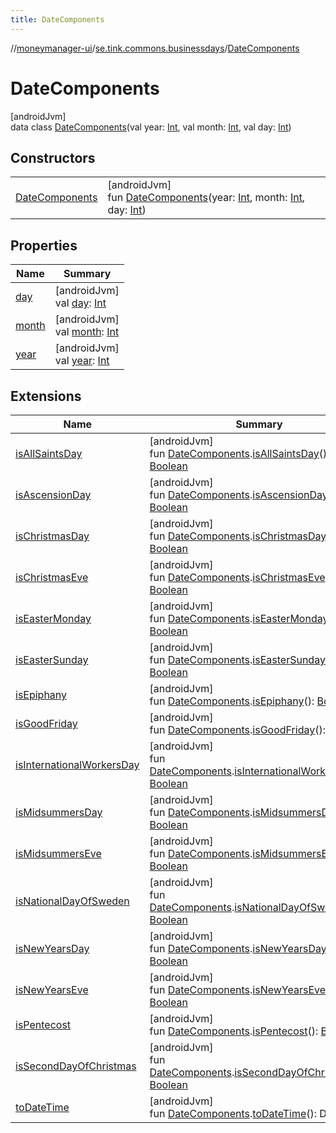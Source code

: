 ```yaml
---
title: DateComponents
---
```

//[moneymanager-ui](../../../index.html)/[se.tink.commons.businessdays](../index.html)/[DateComponents](index.html)



# DateComponents



[androidJvm]\
data class [DateComponents](index.html)(val year: [Int](https://kotlinlang.org/api/latest/jvm/stdlib/kotlin/-int/index.html), val month: [Int](https://kotlinlang.org/api/latest/jvm/stdlib/kotlin/-int/index.html), val day: [Int](https://kotlinlang.org/api/latest/jvm/stdlib/kotlin/-int/index.html))



## Constructors


| | |
|---|---|
| [DateComponents](-date-components.html) | [androidJvm]<br>fun [DateComponents](-date-components.html)(year: [Int](https://kotlinlang.org/api/latest/jvm/stdlib/kotlin/-int/index.html), month: [Int](https://kotlinlang.org/api/latest/jvm/stdlib/kotlin/-int/index.html), day: [Int](https://kotlinlang.org/api/latest/jvm/stdlib/kotlin/-int/index.html)) |


## Properties


| Name | Summary |
|---|---|
| [day](day.html) | [androidJvm]<br>val [day](day.html): [Int](https://kotlinlang.org/api/latest/jvm/stdlib/kotlin/-int/index.html) |
| [month](month.html) | [androidJvm]<br>val [month](month.html): [Int](https://kotlinlang.org/api/latest/jvm/stdlib/kotlin/-int/index.html) |
| [year](year.html) | [androidJvm]<br>val [year](year.html): [Int](https://kotlinlang.org/api/latest/jvm/stdlib/kotlin/-int/index.html) |


## Extensions


| Name | Summary |
|---|---|
| [isAllSaintsDay](../is-all-saints-day.html) | [androidJvm]<br>fun [DateComponents](index.html).[isAllSaintsDay](../is-all-saints-day.html)(): [Boolean](https://kotlinlang.org/api/latest/jvm/stdlib/kotlin/-boolean/index.html) |
| [isAscensionDay](../is-ascension-day.html) | [androidJvm]<br>fun [DateComponents](index.html).[isAscensionDay](../is-ascension-day.html)(): [Boolean](https://kotlinlang.org/api/latest/jvm/stdlib/kotlin/-boolean/index.html) |
| [isChristmasDay](../is-christmas-day.html) | [androidJvm]<br>fun [DateComponents](index.html).[isChristmasDay](../is-christmas-day.html)(): [Boolean](https://kotlinlang.org/api/latest/jvm/stdlib/kotlin/-boolean/index.html) |
| [isChristmasEve](../is-christmas-eve.html) | [androidJvm]<br>fun [DateComponents](index.html).[isChristmasEve](../is-christmas-eve.html)(): [Boolean](https://kotlinlang.org/api/latest/jvm/stdlib/kotlin/-boolean/index.html) |
| [isEasterMonday](../is-easter-monday.html) | [androidJvm]<br>fun [DateComponents](index.html).[isEasterMonday](../is-easter-monday.html)(): [Boolean](https://kotlinlang.org/api/latest/jvm/stdlib/kotlin/-boolean/index.html) |
| [isEasterSunday](../is-easter-sunday.html) | [androidJvm]<br>fun [DateComponents](index.html).[isEasterSunday](../is-easter-sunday.html)(): [Boolean](https://kotlinlang.org/api/latest/jvm/stdlib/kotlin/-boolean/index.html) |
| [isEpiphany](../is-epiphany.html) | [androidJvm]<br>fun [DateComponents](index.html).[isEpiphany](../is-epiphany.html)(): [Boolean](https://kotlinlang.org/api/latest/jvm/stdlib/kotlin/-boolean/index.html) |
| [isGoodFriday](../is-good-friday.html) | [androidJvm]<br>fun [DateComponents](index.html).[isGoodFriday](../is-good-friday.html)(): [Boolean](https://kotlinlang.org/api/latest/jvm/stdlib/kotlin/-boolean/index.html) |
| [isInternationalWorkersDay](../is-international-workers-day.html) | [androidJvm]<br>fun [DateComponents](index.html).[isInternationalWorkersDay](../is-international-workers-day.html)(): [Boolean](https://kotlinlang.org/api/latest/jvm/stdlib/kotlin/-boolean/index.html) |
| [isMidsummersDay](../is-midsummers-day.html) | [androidJvm]<br>fun [DateComponents](index.html).[isMidsummersDay](../is-midsummers-day.html)(): [Boolean](https://kotlinlang.org/api/latest/jvm/stdlib/kotlin/-boolean/index.html) |
| [isMidsummersEve](../is-midsummers-eve.html) | [androidJvm]<br>fun [DateComponents](index.html).[isMidsummersEve](../is-midsummers-eve.html)(): [Boolean](https://kotlinlang.org/api/latest/jvm/stdlib/kotlin/-boolean/index.html) |
| [isNationalDayOfSweden](../is-national-day-of-sweden.html) | [androidJvm]<br>fun [DateComponents](index.html).[isNationalDayOfSweden](../is-national-day-of-sweden.html)(): [Boolean](https://kotlinlang.org/api/latest/jvm/stdlib/kotlin/-boolean/index.html) |
| [isNewYearsDay](../is-new-years-day.html) | [androidJvm]<br>fun [DateComponents](index.html).[isNewYearsDay](../is-new-years-day.html)(): [Boolean](https://kotlinlang.org/api/latest/jvm/stdlib/kotlin/-boolean/index.html) |
| [isNewYearsEve](../is-new-years-eve.html) | [androidJvm]<br>fun [DateComponents](index.html).[isNewYearsEve](../is-new-years-eve.html)(): [Boolean](https://kotlinlang.org/api/latest/jvm/stdlib/kotlin/-boolean/index.html) |
| [isPentecost](../is-pentecost.html) | [androidJvm]<br>fun [DateComponents](index.html).[isPentecost](../is-pentecost.html)(): [Boolean](https://kotlinlang.org/api/latest/jvm/stdlib/kotlin/-boolean/index.html) |
| [isSecondDayOfChristmas](../is-second-day-of-christmas.html) | [androidJvm]<br>fun [DateComponents](index.html).[isSecondDayOfChristmas](../is-second-day-of-christmas.html)(): [Boolean](https://kotlinlang.org/api/latest/jvm/stdlib/kotlin/-boolean/index.html) |
| [toDateTime](../to-date-time.html) | [androidJvm]<br>fun [DateComponents](index.html).[toDateTime](../to-date-time.html)(): DateTime |

